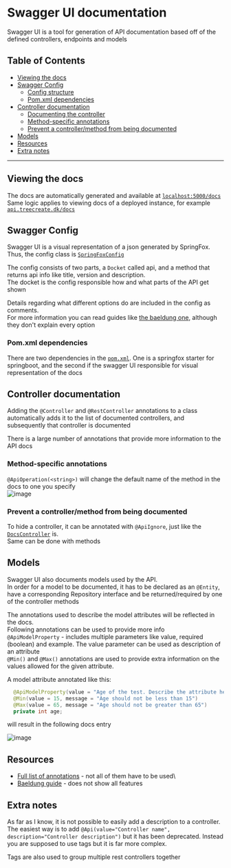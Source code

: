 # Swagger UI documentation

Swagger UI is a tool for generation of API documentation based off of the defined controllers, endpoints and models

## Table of Contents

- [Viewing the docs](#viewing-the-docs)
- [Swagger Config](#swagger-config)
  - [Config structure](#swagger-config)
  - [Pom.xml dependencies](#pom.xml-dependencies)
- [Controller documentation](#controller-documentation)
  - [Documenting the controller](#controller-documentation)
  - [Method-specific annotations](#method-specific-annotations)
  - [Prevent a controller/method from being documented](#prevent-a-controller/method-from-being-documented)
- [Models](#models)
- [Resources](#resources)
- [Extra notes](#extra-notes)

---

## Viewing the docs

The docs are automatically generated and available at [`localhost:5000/docs`](localhost:5000/docs)\
Same logic applies to viewing docs of a deployed instance, for example [`api.treecreate.dk/docs`](api.treecreate.dk/docs)

## Swagger Config

Swagger UI is a visual representation of a json generated by SpringFox. Thus, the config class is [`SpringFoxConfig`](../apps/api/src/main/java/dk/treecreate/api/config/SpringFoxConfig.java)

The config consists of two parts, a `Docket` called api, and a method that returns api info like title, version and description.\
The docket is the config responsible how and what parts of the API get shown

Details regarding what different options do are included in the config as comments.\
For more information you can read guides like [the baeldung one](https://www.baeldung.com/swagger-2-documentation-for-spring-rest-api), although they don't explain every option

### Pom.xml dependencies

There are two dependencies in the [`pom.xml`](../apps/api/pom.xml). One is a springfox starter for springboot, and the second if the swagger UI responsible for visual representation of the docs

## Controller documentation

Adding the `@Controller` and `@RestController` annotations to a class automatically adds it to the list of documented controllers, and subsequently that controller is documented

There is a large number of annotations that provide more information to the API docs

### Method-specific annotations

`@ApiOperation(<string>)` will change the default name of the method in the docs to one you specify\
![image](https://user-images.githubusercontent.com/22862227/110999598-e8387a00-8380-11eb-840a-963ab45c7766.png)

### Prevent a controller/method from being documented

To hide a controller, it can be annotated with `@ApiIgnore`, just like the [`DocsController`](../apps/api/src/main/java/dk/treecreate/api/docs/DocsController.java) is.\
Same can be done with methods

## Models

Swagger UI also documents models used by the API.\
In order for a model to be documented, it has to be declared as an `@Entity`, have a corresponding Repository interface and be returned/required by one of the controller methods

The annotations used to describe the model attributes will be reflected in the docs.\
Following annotations can be used to provide more info\
`@ApiModelProperty` - includes multiple parameters like value, required (boolean) and example. The value parameter can be used as description of an attribute\
`@Min()` and `@Max()` annotations are used to provide extra information on the values allowed for the given attribute.

A model attribute annotated like this:

```java
  @ApiModelProperty(value = "Age of the test. Describe the attribute here")
  @Min(value = 15, message = "Age should not be less than 15")
  @Max(value = 65, message = "Age should not be greater than 65")
  private int age;
```

will result in the following docs entry

![image](https://user-images.githubusercontent.com/22862227/111000195-e58a5480-8381-11eb-82ca-61af52574b9a.png)

## Resources

- [Full list of annotations](https://github.com/swagger-api/swagger-core/wiki/Annotations-1.5.X) - not all of them have to be used\
- [Baeldung guide](https://www.baeldung.com/swagger-2-documentation-for-spring-rest-api) - does not show all features

## Extra notes

As far as I know, it is not possible to easily add a description to a controller.\
The easiest way is to add `@Api(value="Controller name", description="Controller description")` but it has been deprecated. Instead you are supposed to use tags but it is far more complex.

Tags are also used to group multiple rest controllers together

